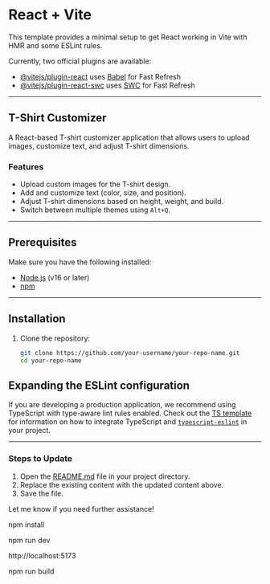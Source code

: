 # React + Vite

This template provides a minimal setup to get React working in Vite with HMR and some ESLint rules.

Currently, two official plugins are available:

- [@vitejs/plugin-react](https://github.com/vitejs/vite-plugin-react/blob/main/packages/plugin-react) uses [Babel](https://babeljs.io/) for Fast Refresh
- [@vitejs/plugin-react-swc](https://github.com/vitejs/vite-plugin-react/blob/main/packages/plugin-react-swc) uses [SWC](https://swc.rs/) for Fast Refresh

---

## T-Shirt Customizer

A React-based T-shirt customizer application that allows users to upload images, customize text, and adjust T-shirt dimensions.

### Features
- Upload custom images for the T-shirt design.
- Add and customize text (color, size, and position).
- Adjust T-shirt dimensions based on height, weight, and build.
- Switch between multiple themes using `Alt+Q`.

---

## Prerequisites

Make sure you have the following installed:
- [Node.js](https://nodejs.org/) (v16 or later)
- [npm](https://www.npmjs.com/) 

---

## Installation

1. Clone the repository:
   ```bash
   git clone https://github.com/your-username/your-repo-name.git
   cd your-repo-name
   ```

## Expanding the ESLint configuration

If you are developing a production application, we recommend using TypeScript with type-aware lint rules enabled. Check out the [TS template](https://github.com/vitejs/vite/tree/main/packages/create-vite/template-react-ts) for information on how to integrate TypeScript and [`typescript-eslint`](https://typescript-eslint.io) in your project.

---

### **Steps to Update**

1. Open the [README.md](http://_vscodecontentref_/4) file in your project directory.
2. Replace the existing content with the updated content above.
3. Save the file.

Let me know if you need further assistance!

npm install


npm run dev

http://localhost:5173

npm run build